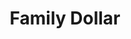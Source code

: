 ---
title: "Family Dollar"
url: /chicago/family-dollar-west-chicago-avenue-2/
shop: variety store
---